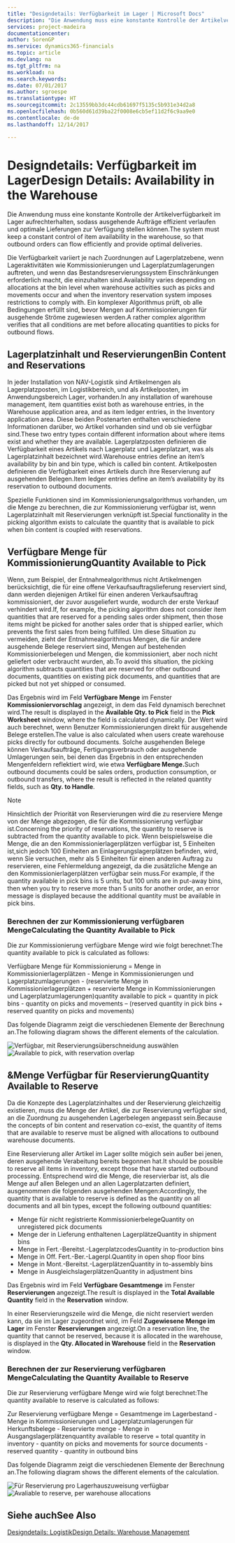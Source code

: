 ```yaml
---
title: "Designdetails: Verfügbarkeit im Lager | Microsoft Docs"
description: "Die Anwendung muss eine konstante Kontrolle der Artikelverfügbarkeit im Lager aufrechterhalten, sodass ausgehende Aufträge effizient verlaufen und optimale Lieferungen zur Verfügung stellen können."
services: project-madeira
documentationcenter: 
author: SorenGP
ms.service: dynamics365-financials
ms.topic: article
ms.devlang: na
ms.tgt_pltfrm: na
ms.workload: na
ms.search.keywords: 
ms.date: 07/01/2017
ms.author: sgroespe
ms.translationtype: HT
ms.sourcegitcommit: 2c13559bb3dc44cdb61697f5135c5b931e34d2a8
ms.openlocfilehash: 0b560d61d39ba22f0008e6cb5ef11d2f6c9aa9e0
ms.contentlocale: de-de
ms.lasthandoff: 12/14/2017

---
```

# <a name="design-details-availability-in-the-warehouse"></a><span data-ttu-id="83df8-103">Designdetails: Verfügbarkeit im Lager</span><span class="sxs-lookup"><span data-stu-id="83df8-103">Design Details: Availability in the Warehouse</span></span>
<span data-ttu-id="83df8-104">Die Anwendung muss eine konstante Kontrolle der Artikelverfügbarkeit im Lager aufrechterhalten, sodass ausgehende Aufträge effizient verlaufen und optimale Lieferungen zur Verfügung stellen können.</span><span class="sxs-lookup"><span data-stu-id="83df8-104">The system must keep a constant control of item availability in the warehouse, so that outbound orders can flow efficiently and provide optimal deliveries.</span></span>  

 <span data-ttu-id="83df8-105">Die Verfügbarkeit variiert je nach Zuordnungen auf Lagerplatzebene, wenn Lageraktivitäten wie Kommissionierungen und Lagerplatzumlagerungen auftreten, und wenn das Bestandsreservierungssystem Einschränkungen erforderlich macht, die einzuhalten sind.</span><span class="sxs-lookup"><span data-stu-id="83df8-105">Availability varies depending on allocations at the bin level when warehouse activities such as picks and movements occur and when the inventory reservation system imposes restrictions to comply with.</span></span> <span data-ttu-id="83df8-106">Ein komplexer Algorithmus prüft, ob alle Bedingungen erfüllt sind, bevor Mengen auf Kommissionierungen für ausgehende Ströme zugewiesen werden.</span><span class="sxs-lookup"><span data-stu-id="83df8-106">A rather complex algorithm verifies that all conditions are met before allocating quantities to picks for outbound flows.</span></span>  

## <a name="bin-content-and-reservations"></a><span data-ttu-id="83df8-107">Lagerplatzinhalt und Reservierungen</span><span class="sxs-lookup"><span data-stu-id="83df8-107">Bin Content and Reservations</span></span>  
 <span data-ttu-id="83df8-108">In jeder Installation von NAV-Logistik sind Artikelmengen als Lagerplatzposten, im Logistikbereich, und als Artikelposten, im Anwendungsbereich Lager, vorhanden.</span><span class="sxs-lookup"><span data-stu-id="83df8-108">In any installation of warehouse management, item quantities exist both as warehouse entries, in the Warehouse application area, and as item ledger entries, in the Inventory application area.</span></span> <span data-ttu-id="83df8-109">Diese beiden Postenarten enthalten verschiedene Informationen darüber, wo Artikel vorhanden sind und ob sie verfügbar sind.</span><span class="sxs-lookup"><span data-stu-id="83df8-109">These two entry types contain different information about where items exist and whether they are available.</span></span> <span data-ttu-id="83df8-110">Lagerplatzposten definieren die Verfügbarkeit eines Artikels nach Lagerplatz und Lagerplatzart, was als Lagerplatzinhalt bezeichnet wird.</span><span class="sxs-lookup"><span data-stu-id="83df8-110">Warehouse entries define an item’s availability by bin and bin type, which is called bin content.</span></span> <span data-ttu-id="83df8-111">Artikelposten definieren die Verfügbarkeit eines Artikels durch ihre Reservierung auf ausgehenden Belegen.</span><span class="sxs-lookup"><span data-stu-id="83df8-111">Item ledger entries define an item’s availability by its reservation to outbound documents.</span></span>  

 <span data-ttu-id="83df8-112">Spezielle Funktionen sind im Kommissionierungsalgorithmus vorhanden, um die Menge zu berechnen, die zur Kommissionierung verfügbar ist, wenn Lagerplatzinhalt mit Reservierungen verknüpft ist.</span><span class="sxs-lookup"><span data-stu-id="83df8-112">Special functionality in the picking algorithm exists to calculate the quantity that is available to pick when bin content is coupled with reservations.</span></span>  

## <a name="quantity-available-to-pick"></a><span data-ttu-id="83df8-113">Verfügbare Menge für Kommissionierung</span><span class="sxs-lookup"><span data-stu-id="83df8-113">Quantity Available to Pick</span></span>  
 <span data-ttu-id="83df8-114">Wenn, zum Beispiel, der Entnahmealgorithmus nicht Artikelmengen berücksichtigt, die für eine offene Verkaufsauftragslieferung reserviert sind, dann werden diejenigen Artikel für einen anderen Verkaufsauftrag kommissioniert, der zuvor ausgeliefert wurde, wodurch der erste Verkauf verhindert wird.</span><span class="sxs-lookup"><span data-stu-id="83df8-114">If, for example, the picking algorithm does not consider item quantities that are reserved for a pending sales order shipment, then those items might be picked for another sales order that is shipped earlier, which prevents the first sales from being fulfilled.</span></span> <span data-ttu-id="83df8-115">Um diese Situation zu vermeiden, zieht der Entnahmealgorithmus Mengen, die für andere ausgehende Belege reserviert sind, Mengen auf bestehenden Kommissionierbelegen und Mengen, die kommissioniert, aber noch nicht geliefert oder verbraucht wurden, ab.</span><span class="sxs-lookup"><span data-stu-id="83df8-115">To avoid this situation, the picking algorithm subtracts quantities that are reserved for other outbound documents, quantities on existing pick documents, and quantities that are picked but not yet shipped or consumed.</span></span>  

 <span data-ttu-id="83df8-116">Das Ergebnis wird im Feld **Verfügbare Menge** im Fenster **Kommissioniervorschlag** angezeigt, in dem das Feld dynamisch berechnet wird.</span><span class="sxs-lookup"><span data-stu-id="83df8-116">The result is displayed in the **Available Qty. to Pick** field in the **Pick Worksheet** window, where the field is calculated dynamically.</span></span> <span data-ttu-id="83df8-117">Der Wert wird auch berechnet, wenn Benutzer Kommissionierungen direkt für ausgehende Belege erstellen.</span><span class="sxs-lookup"><span data-stu-id="83df8-117">The value is also calculated when users create warehouse picks directly for outbound documents.</span></span> <span data-ttu-id="83df8-118">Solche ausgehenden Belege können Verkaufsaufträge, Fertigungsverbrauch oder ausgehende Umlagerungen sein, bei denen das Ergebnis in den entsprechenden Mengenfeldern reflektiert wird, wie etwa **Verfügbare Menge.**</span><span class="sxs-lookup"><span data-stu-id="83df8-118">Such outbound documents could be sales orders, production consumption, or outbound transfers, where the result is reflected in the related quantity fields, such as **Qty. to Handle**.</span></span>  

> [!NOTE]  
>  <span data-ttu-id="83df8-119">Hinsichtlich der Priorität von Reservierungen wird die zu reserviere Menge von der Menge abgezogen, die für die Kommissionierung verfügbar ist.</span><span class="sxs-lookup"><span data-stu-id="83df8-119">Concerning the priority of reservations, the quantity to reserve is subtracted from the quantity available to pick.</span></span> <span data-ttu-id="83df8-120">Wenn beispielsweise die Menge, die an den Kommissionierlagerplätzen verfügbar ist, 5 Einheiten ist,sich jedoch 100 Einheiten an Einlagerungslagerplätzen befinden, wird, wenn Sie versuchen, mehr als 5 Einheiten für einen anderen Auftrag zu reservieren, eine Fehlermeldung angezeigt, da die zusätzliche Menge an den Kommissionierlagerplätzen verfügbar sein muss.</span><span class="sxs-lookup"><span data-stu-id="83df8-120">For example, if the quantity available in pick bins is 5 units, but 100 units are in put-away bins, then when you try to reserve more than 5 units for another order, an error message is displayed because the additional quantity must be available in pick bins.</span></span>  

### <a name="calculating-the-quantity-available-to-pick"></a><span data-ttu-id="83df8-121">Berechnen der zur Kommissionierung verfügbaren Menge</span><span class="sxs-lookup"><span data-stu-id="83df8-121">Calculating the Quantity Available to Pick</span></span>  
 <span data-ttu-id="83df8-122">Die zur Kommissionierung verfügbare Menge wird wie folgt berechnet:</span><span class="sxs-lookup"><span data-stu-id="83df8-122">The quantity available to pick is calculated as follows:</span></span>  

 <span data-ttu-id="83df8-123">Verfügbare Menge für Kommissionierung = Menge in Kommissionierlagerplätzen - Menge in Kommissionierungen und Lagerplatzumlagerungen - (reservierte Menge in Kommissionierlagerplätzen + reservierte Menge in Kommissionierungen und Lagerplatzumlagerungen)</span><span class="sxs-lookup"><span data-stu-id="83df8-123">quantity available to pick = quantity in pick bins - quantity on picks and movements – (reserved quantity in pick bins + reserved quantity on picks and movements)</span></span>  

 <span data-ttu-id="83df8-124">Das folgende Diagramm zeigt die verschiedenen Elemente der Berechnung an.</span><span class="sxs-lookup"><span data-stu-id="83df8-124">The following diagram shows the different elements of the calculation.</span></span>  

 <span data-ttu-id="83df8-125">![Verfügbar, mit Reservierungsüberschneidung auswählen](media/design_details_warehouse_management_availability_2.png "design_details_warehouse_management_availability_2")</span><span class="sxs-lookup"><span data-stu-id="83df8-125">![Available to pick, with reservation overlap](media/design_details_warehouse_management_availability_2.png "design_details_warehouse_management_availability_2")</span></span>  

## <a name="quantity-available-to-reserve"></a><span data-ttu-id="83df8-126">&Menge Verfügbar für Reservierung</span><span class="sxs-lookup"><span data-stu-id="83df8-126">Quantity Available to Reserve</span></span>  
 <span data-ttu-id="83df8-127">Da die Konzepte des Lagerplatzinhaltes und der Reservierung gleichzeitig existieren, muss die Menge der Artikel, die zur Reservierung verfügbar sind, an die Zuordnung zu ausgehenden Lagerbelegen angepasst sein.</span><span class="sxs-lookup"><span data-stu-id="83df8-127">Because the concepts of bin content and reservation co-exist, the quantity of items that are available to reserve must be aligned with allocations to outbound warehouse documents.</span></span>  

 <span data-ttu-id="83df8-128">Eine Reservierung aller Artikel im Lager sollte mögich sein außer bei jenen, deren ausgehende Verabeitung bereits begonnen hat.</span><span class="sxs-lookup"><span data-stu-id="83df8-128">It should be possible to reserve all items in inventory, except those that have started outbound processing.</span></span> <span data-ttu-id="83df8-129">Entsprechend wird die Menge, die reservierbar ist, als die Menge auf allen Belegen und an allen Lagerplatzarten definiert, ausgenommen die folgenden ausgehenden Mengen:</span><span class="sxs-lookup"><span data-stu-id="83df8-129">Accordingly, the quantity that is available to reserve is defined as the quantity on all documents and all bin types, except the following outbound quantities:</span></span>  

-   <span data-ttu-id="83df8-130">Menge für nicht registrierte Kommissionierbelege</span><span class="sxs-lookup"><span data-stu-id="83df8-130">Quantity on unregistered pick documents</span></span>  
-   <span data-ttu-id="83df8-131">Menge der in Lieferung enthaltenen Lagerplätze</span><span class="sxs-lookup"><span data-stu-id="83df8-131">Quantity in shipment bins</span></span>  
-   <span data-ttu-id="83df8-132">Menge in Fert.-Bereitst.-Lagerplatzcodes</span><span class="sxs-lookup"><span data-stu-id="83df8-132">Quantity in to-production bins</span></span>  
-   <span data-ttu-id="83df8-133">Menge in Off. Fert.-Ber.-Lagerpl.</span><span class="sxs-lookup"><span data-stu-id="83df8-133">Quantity in open shop floor bins</span></span>  
-   <span data-ttu-id="83df8-134">Menge in Mont.-Bereitst.-Lagerplätzen</span><span class="sxs-lookup"><span data-stu-id="83df8-134">Quantity in to-assembly bins</span></span>  
-   <span data-ttu-id="83df8-135">Menge in Ausgleichslagerplätzen</span><span class="sxs-lookup"><span data-stu-id="83df8-135">Quantity in adjustment bins</span></span>  

 <span data-ttu-id="83df8-136">Das Ergebnis wird im Feld **Verfügbare Gesamtmenge** im Fenster **Reservierungen** angezeigt.</span><span class="sxs-lookup"><span data-stu-id="83df8-136">The result is displayed in the **Total Available Quantity** field in the **Reservation** window.</span></span>  

 <span data-ttu-id="83df8-137">In einer Reservierungszeile wird die Menge, die nicht reserviert werden kann, da sie im Lager zugeordnet wird, im Feld **Zugewiesene Menge im Lager** im Fenster **Reservierungen** angezeigt.</span><span class="sxs-lookup"><span data-stu-id="83df8-137">On a reservation line, the quantity that cannot be reserved, because it is allocated in the warehouse, is displayed in the **Qty. Allocated in Warehouse** field in the **Reservation** window.</span></span>  

### <a name="calculating-the-quantity-available-to-reserve"></a><span data-ttu-id="83df8-138">Berechnen der zur Reservierung verfügbaren Menge</span><span class="sxs-lookup"><span data-stu-id="83df8-138">Calculating the Quantity Available to Reserve</span></span>  
 <span data-ttu-id="83df8-139">Die zur Reservierung verfügbare Menge wird wie folgt berechnet:</span><span class="sxs-lookup"><span data-stu-id="83df8-139">The quantity available to reserve is calculated as follows:</span></span>  

 <span data-ttu-id="83df8-140">Zur Reservierung verfügbare Menge = Gesamtmenge im Lagerbestand - Menge in Kommissionierungen und Lagerplatzumlagerungen für Herkunftsbelege - Reservierte menge - Menge in Ausgangslagerplätzen</span><span class="sxs-lookup"><span data-stu-id="83df8-140">quantity available to reserve = total quantity in inventory - quantity on picks and movements for source documents - reserved quantity - quantity in outbound bins</span></span>  

 <span data-ttu-id="83df8-141">Das folgende Diagramm zeigt die verschiedenen Elemente der Berechnung an.</span><span class="sxs-lookup"><span data-stu-id="83df8-141">The following diagram shows the different elements of the calculation.</span></span>  

 <span data-ttu-id="83df8-142">![Für Reservierung pro Lagerhauszuweisung verfügbar](media/design_details_warehouse_management_availability_3.png "design_details_warehouse_management_availability_3")</span><span class="sxs-lookup"><span data-stu-id="83df8-142">![Avaliable to reserve, per warehouse allocations](media/design_details_warehouse_management_availability_3.png "design_details_warehouse_management_availability_3")</span></span>  

## <a name="see-also"></a><span data-ttu-id="83df8-143">Siehe auch</span><span class="sxs-lookup"><span data-stu-id="83df8-143">See Also</span></span>  
 [<span data-ttu-id="83df8-144">Designdetails: Logistik</span><span class="sxs-lookup"><span data-stu-id="83df8-144">Design Details: Warehouse Management</span></span>](design-details-warehouse-management.md)

